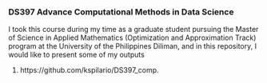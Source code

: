 ### DS397 Advance Computational Methods in Data Science 

I took this course during my time as a graduate student pursuing the Master of Science in Applied Mathematics (Optimization and Approximation Track) program at the University of the Philippines Diliman, and in this repository, I would like to present some of my outputs


<ol>
<li>https://github.com/kspilario/DS397_comp.</li>
</ol>

